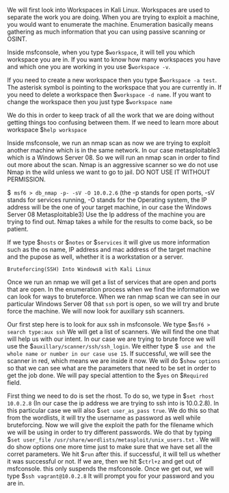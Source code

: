 
We will first look into Workspaces in Kali Linux. Workspaces are used to separate the work you are doing. When you are trying to exploit a machine, you would want to enumerate the machine. Enumeration basically means gathering as much information that you can using passive scanning or OSINT. 

Inside msfconsole, when you type $`workspace`, it will tell you which workspace you are in. If you want to know how many workspaces you have and which one you are working in you use $`workspace -v`. 

If you need to create a new workspace then you type $`workspace -a test`. The asterisk symbol is pointing to the workspace that you are currently in. If you need to delete a workspace then $`workspace -d name`. If you want to change the workspace then you just type $`workspace name`

We do this in order to keep track of all the work that we are doing without getting things too confusing between them. If we need to learn more about workspace $`help workspace`

 Inside msfconsole, we run an nmap scan as now we are trying to exploit another machine which is in the same network. In our case metasploitable3 which is a Windows Server 08. So we will run an nmap scan in order to find out more about the scan. Nmap is an aggressive scanner so we do not use Nmap in the wild unless we want to go to jail. DO NOT USE IT WITHOUT PERMISSION. 
 
 $` msf6 > db_nmap -p- -sV -O 10.0.2.6` (the -p stands for open ports, -sV stands for services running, -O stands for the Operating system, the IP address will be the one of your target machine, in our case the Windows Server 08 Metasploitable3) Use the Ip address of the machine you are trying to find out. Nmap takes a while for the results to come back, so be patient. 
 
 If we type $`hosts` or $`notes` or $`services` it will give us more information such as the os name, IP address and mac address of the target machine and the pupose as well, whether it is a workstation or a server. 
 
 `Bruteforcing(SSH) Into Windows8 with Kali Linux` 
 
 Once we run an nmap we will get a list of services that are open and ports that are open. In the enumeration process when we find the information we can look for ways to bruteforce. When we ran nmap scan we can see in our particular Windows Server 08 that `ssh` port is open, so we will try and brute force the machine. We will now look for auxillary ssh scanners. 
 
 Our first step here is to look for aux ssh in msfconsole. We type $`msf6 > search type:aux ssh` We will get a list of scanners. We will find the one that will help us with our intent. In our case we are trying to brute force we will use the $`auxillary/scanner/ssh/ssh_login`. We either type $` use and the whole name or number in our case use 15`. If successful, we will see the scanner in red, which means we are inside it now. We will do $`show options` so that we can see what are the parameters that need to be set in order to get the job done. We will pay special attention to the $`yes` on $`Required` field. 

First thing we need to do is set the rhost. To do so, we type in $`set rhost 10.0.2.8` (In our case the ip address we are trying to ssh into is 10.0.2.8). In this particular case we will also $`set user_as_pass true`. We do this so that from the wordlists, it will try the username as password as well while bruteforcing. Now we will give the exploit the path for the filename which we will be using in order to try different passwords. We do that by typing $`set user_file /usr/share/wordlists/metasploit/unix_users.txt` . We will do show options one more time just to make sure that we have set all the corret parameters. We hit $`run` after this. if successful, it will tell us whether it was successful or not. If we are, then we hit $`ctrl+z` and get out of msfconsole. this only suspends the msfconsole. Once we get out, we will type $`ssh vagrant@10.0.2.8` It will prompt you for your password and you are in. 



  
 
 
 
 
 
 
 




